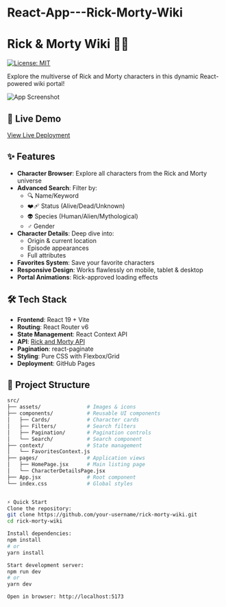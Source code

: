 # React-App---Rick-Morty-Wiki

# Rick & Morty Wiki 🧪🌌
[![License: MIT](https://img.shields.io/badge/License-MIT-yellow.svg)](https://opensource.org/licenses/MIT)

Explore the multiverse of Rick and Morty characters in this dynamic React-powered wiki portal!

![App Screenshot](https://example.com/path-to-screenshot.png) <!-- Add actual screenshot URL -->

## 🚀 Live Demo
[View Live Deployment](https://your-username.github.io/rick-morty-wiki/)

## ✨ Features
- **Character Browser**: Explore all characters from the Rick and Morty universe
- **Advanced Search**: Filter by:
  - 🔍 Name/Keyword
  - ❤️‍🩹 Status (Alive/Dead/Unknown)
  - 👽 Species (Human/Alien/Mythological)
  - ♂️ Gender
- **Character Details**: Deep dive into:
  - Origin & current location
  - Episode appearances
  - Full attributes
- **Favorites System**: Save your favorite characters
- **Responsive Design**: Works flawlessly on mobile, tablet & desktop
- **Portal Animations**: Rick-approved loading effects

## 🛠️ Tech Stack
- **Frontend**: React 19 + Vite
- **Routing**: React Router v6
- **State Management**: React Context API
- **API**: [Rick and Morty API](https://rickandmortyapi.com/)
- **Pagination**: react-paginate
- **Styling**: Pure CSS with Flexbox/Grid
- **Deployment**: GitHub Pages

## 📂 Project Structure
```bash
src/
├── assets/               # Images & icons
├── components/           # Reusable UI components
│   ├── Cards/            # Character cards
│   ├── Filters/          # Search filters
│   ├── Pagination/       # Pagination controls
│   └── Search/           # Search component
├── context/              # State management
│   └── FavoritesContext.js
├── pages/                # Application views
│   ├── HomePage.jsx      # Main listing page
│   └── CharacterDetailsPage.jsx
├── App.jsx               # Root component
└── index.css             # Global styles


⚡️ Quick Start
Clone the repository:
git clone https://github.com/your-username/rick-morty-wiki.git
cd rick-morty-wiki

Install dependencies:
npm install
# or
yarn install

Start development server:
npm run dev
# or
yarn dev

Open in browser: http://localhost:5173



